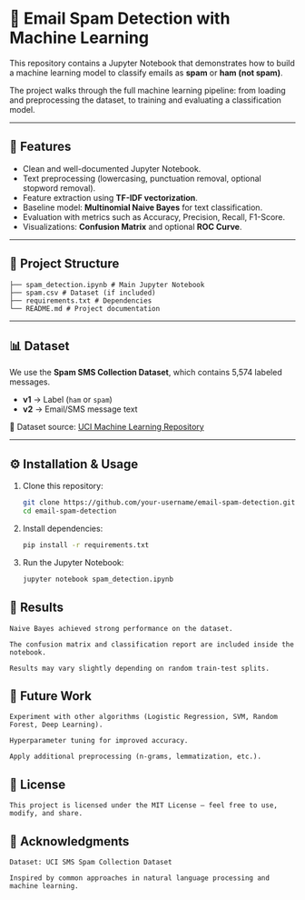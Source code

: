 # 📧 Email Spam Detection with Machine Learning  

This repository contains a Jupyter Notebook that demonstrates how to build a machine learning model to classify emails as **spam** or **ham (not spam)**.  

The project walks through the full machine learning pipeline: from loading and preprocessing the dataset, to training and evaluating a classification model.  

---

## 🚀 Features
- Clean and well-documented Jupyter Notebook.  
- Text preprocessing (lowercasing, punctuation removal, optional stopword removal).  
- Feature extraction using **TF-IDF vectorization**.  
- Baseline model: **Multinomial Naive Bayes** for text classification.  
- Evaluation with metrics such as Accuracy, Precision, Recall, F1-Score.  
- Visualizations: **Confusion Matrix** and optional **ROC Curve**.  

---

## 📂 Project Structure
   ```
   ├── spam_detection.ipynb # Main Jupyter Notebook
   ├── spam.csv # Dataset (if included)
   ├── requirements.txt # Dependencies
   └── README.md # Project documentation
   ```
---

## 📊 Dataset
We use the **Spam SMS Collection Dataset**, which contains 5,574 labeled messages.  

- **v1** → Label (`ham` or `spam`)  
- **v2** → Email/SMS message text  

📌 Dataset source: [UCI Machine Learning Repository](https://archive.ics.uci.edu/ml/datasets/SMS+Spam+Collection)  

---

## ⚙️ Installation & Usage

1. Clone this repository:
   ```bash
   git clone https://github.com/your-username/email-spam-detection.git
   cd email-spam-detection
2. Install dependencies:
    ```bash
    pip install -r requirements.txt
3. Run the Jupyter Notebook:
    ```bash
    jupyter notebook spam_detection.ipynb
   
## 🧪 Results

    Naive Bayes achieved strong performance on the dataset.
    
    The confusion matrix and classification report are included inside the notebook.
    
    Results may vary slightly depending on random train-test splits.
## 🔮 Future Work
    
    Experiment with other algorithms (Logistic Regression, SVM, Random Forest, Deep Learning).
    
    Hyperparameter tuning for improved accuracy.
    
    Apply additional preprocessing (n-grams, lemmatization, etc.).
## 📜 License

    This project is licensed under the MIT License — feel free to use, modify, and share.
## 🙌 Acknowledgments

    Dataset: UCI SMS Spam Collection Dataset
    
    Inspired by common approaches in natural language processing and machine learning.
